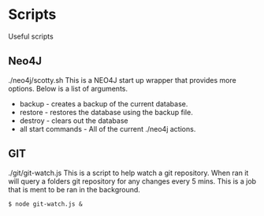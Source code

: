 # Scripts
Useful scripts

## Neo4J
./neo4j/scotty.sh
This is a NEO4J start up wrapper that provides more options. Below is a list of arguments.
 - backup - creates a backup of the current database.
 - restore - restores the database using the backup file.
 - destroy - clears out the database
 - all start commands - All of the current ./neo4j actions. 

## GIT
./git/git-watch.js
This is a script to help watch a git repository.  When ran it will query a folders git repository for any changes every 5 mins.  This is a job that is ment to be ran in the background.
```
$ node git-watch.js &
```
